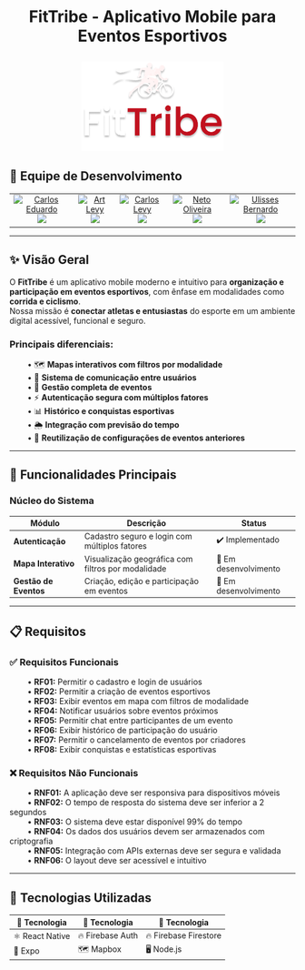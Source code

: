 # <p align="center">FitTribe - Aplicativo Mobile para Eventos Esportivos</p>

<p align="center">
  <img src="./assets/logo-FitTribe.png" alt="Logo do Projeto FitTribe" width="250"/>
</p>

## 👥 Equipe de Desenvolvimento

<table align="center">
  <tr>
    <td align="center">
      <a href="https://github.com/carloseduardo-rocha">
        <img src="https://avatars.githubusercontent.com/u/154270394?v=4" width="100px;" alt="Carlos Eduardo"/><br />
        <img src="https://img.shields.io/static/v1?label=&message=Carlos%20Eduardo&color=1E3A8A&style=for-the-badge&logo=github"/>
      </a>
    </td>
    <td align="center">
      <a href="https://github.com/ArtLevy">
        <img src="https://github.com/ArtLevy.png" width="100px;" alt="Art Levy"/><br />
        <img src="https://img.shields.io/static/v1?label=&message=Art%20Levy&color=1E3A8A&style=for-the-badge&logo=github"/>
      </a>
    </td>
    <td align="center">
      <a href="https://github.com/CarlosLevyM">
        <img src="https://github.com/CarlosLevyM.png" width="100px;" alt="Carlos Levy"/><br />
        <img src="https://img.shields.io/static/v1?label=&message=Carlos%20Levy&color=1E3A8A&style=for-the-badge&logo=github"/>
      </a>
    </td>
    <td align="center">
      <a href="https://github.com/oliveriraneto">
        <img src="https://github.com/oliveriraneto.png" width="100px;" alt="Neto Oliveira"/><br />
        <img src="https://img.shields.io/static/v1?label=&message=Neto%20Oliveira&color=1E3A8A&style=for-the-badge&logo=github"/>
      </a>
    </td>
    <td align="center">
      <a href="https://github.com/UlissesBernardo">
        <img src="https://github.com/UlissesBernardo.png" width="100px;" alt="Ulisses Bernardo"/><br />
        <img src="https://img.shields.io/static/v1?label=&message=Ulisses%20Bernardo&color=1E3A8A&style=for-the-badge&logo=github"/>
      </a>
    </td>
  </tr>
</table>

---

## ✨ Visão Geral

O **FitTribe** é um aplicativo mobile moderno e intuitivo para **organização e participação em eventos esportivos**, com ênfase em modalidades como **corrida e ciclismo**.  
Nossa missão é **conectar atletas e entusiastas** do esporte em um ambiente digital acessível, funcional e seguro.

### Principais diferenciais:

&nbsp;&nbsp;&nbsp;&nbsp;&nbsp;&nbsp;&nbsp;&nbsp;• 🗺️ **Mapas interativos com filtros por modalidade**  
&nbsp;&nbsp;&nbsp;&nbsp;&nbsp;&nbsp;&nbsp;&nbsp;• 💬 **Sistema de comunicação entre usuários**  
&nbsp;&nbsp;&nbsp;&nbsp;&nbsp;&nbsp;&nbsp;&nbsp;• 📅 **Gestão completa de eventos**  
&nbsp;&nbsp;&nbsp;&nbsp;&nbsp;&nbsp;&nbsp;&nbsp;• ⚡ **Autenticação segura com múltiplos fatores**  
&nbsp;&nbsp;&nbsp;&nbsp;&nbsp;&nbsp;&nbsp;&nbsp;• 📊 **Histórico e conquistas esportivas**  
&nbsp;&nbsp;&nbsp;&nbsp;&nbsp;&nbsp;&nbsp;&nbsp;• 🌦️ **Integração com previsão do tempo**  
&nbsp;&nbsp;&nbsp;&nbsp;&nbsp;&nbsp;&nbsp;&nbsp;• 🔄 **Reutilização de configurações de eventos anteriores**

---

## 🚀 Funcionalidades Principais

### Núcleo do Sistema

| Módulo              | Descrição                                            | Status                |
|---------------------|------------------------------------------------------|------------------------|
| **Autenticação**     | Cadastro seguro e login com múltiplos fatores        | ✔️ Implementado         |
| **Mapa Interativo**  | Visualização geográfica com filtros por modalidade   | 🚧 Em desenvolvimento   |
| **Gestão de Eventos**| Criação, edição e participação em eventos            | 🚧 Em desenvolvimento   |

---

## 📋 Requisitos

### ✅ Requisitos Funcionais

&nbsp;&nbsp;&nbsp;&nbsp;&nbsp;&nbsp;&nbsp;&nbsp;• **RF01:** Permitir o cadastro e login de usuários  
&nbsp;&nbsp;&nbsp;&nbsp;&nbsp;&nbsp;&nbsp;&nbsp;• **RF02:** Permitir a criação de eventos esportivos  
&nbsp;&nbsp;&nbsp;&nbsp;&nbsp;&nbsp;&nbsp;&nbsp;• **RF03:** Exibir eventos em mapa com filtros de modalidade  
&nbsp;&nbsp;&nbsp;&nbsp;&nbsp;&nbsp;&nbsp;&nbsp;• **RF04:** Notificar usuários sobre eventos próximos  
&nbsp;&nbsp;&nbsp;&nbsp;&nbsp;&nbsp;&nbsp;&nbsp;• **RF05:** Permitir chat entre participantes de um evento  
&nbsp;&nbsp;&nbsp;&nbsp;&nbsp;&nbsp;&nbsp;&nbsp;• **RF06:** Exibir histórico de participação do usuário  
&nbsp;&nbsp;&nbsp;&nbsp;&nbsp;&nbsp;&nbsp;&nbsp;• **RF07:** Permitir o cancelamento de eventos por criadores  
&nbsp;&nbsp;&nbsp;&nbsp;&nbsp;&nbsp;&nbsp;&nbsp;• **RF08:** Exibir conquistas e estatísticas esportivas

### ❌ Requisitos Não Funcionais

&nbsp;&nbsp;&nbsp;&nbsp;&nbsp;&nbsp;&nbsp;&nbsp;• **RNF01:** A aplicação deve ser responsiva para dispositivos móveis  
&nbsp;&nbsp;&nbsp;&nbsp;&nbsp;&nbsp;&nbsp;&nbsp;• **RNF02:** O tempo de resposta do sistema deve ser inferior a 2 segundos  
&nbsp;&nbsp;&nbsp;&nbsp;&nbsp;&nbsp;&nbsp;&nbsp;• **RNF03:** O sistema deve estar disponível 99% do tempo  
&nbsp;&nbsp;&nbsp;&nbsp;&nbsp;&nbsp;&nbsp;&nbsp;• **RNF04:** Os dados dos usuários devem ser armazenados com criptografia  
&nbsp;&nbsp;&nbsp;&nbsp;&nbsp;&nbsp;&nbsp;&nbsp;• **RNF05:** Integração com APIs externas deve ser segura e validada  
&nbsp;&nbsp;&nbsp;&nbsp;&nbsp;&nbsp;&nbsp;&nbsp;• **RNF06:** O layout deve ser acessível e intuitivo

---

## 📱 Tecnologias Utilizadas

| 🚀 Tecnologia         | 🚀 Tecnologia         | 🚀 Tecnologia        |
| --------------------- | --------------------- | -------------------- |
| ⚛️ React Native       | 🔥 Firebase Auth       | 🔥 Firebase Firestore |
| 📱 Expo               | 🗺️ Mapbox             | 🖥️ Node.js           |

